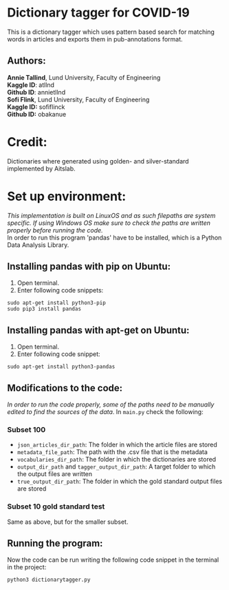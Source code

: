 # Dictionary tagger for COVID-19
This is a dictionary tagger which uses pattern based search for matching words in articles and exports them in pub-annotations format.

## Authors:
**Annie Tallind**, Lund University, Faculty of Engineering   
**Kaggle ID**: atllnd   
**Github ID**: annietllnd   
**Sofi Flink**, Lund University, Faculty of Engineering   
**Kaggle ID:** sofiflinck   
**Github ID:** obakanue

# Credit:
Dictionaries where generated using golden- and silver-standard
implemented by Aitslab.

# Set up environment:
*This implementation is built on LinuxOS and as such filepaths are system specific. If using Windows OS make sure to check the paths are written properly before running the code.*   
In order to run this program 'pandas' have to be installed, which is a Python Data Analysis Library. 
## Installing pandas with pip on Ubuntu:
1. Open terminal.
2. Enter following code snippets:
```
sudo apt-get install python3-pip
sudo pip3 install pandas
```

## Installing pandas with apt-get on Ubuntu:
1. Open terminal.
2. Enter following code snippet:
```
sudo apt-get install python3-pandas
```

## Modifications to the code: 
*In order to run the code properly, some of the paths need to be manually edited to find the sources of the data*. In `main.py` check the following:
### Subset 100
- `json_articles_dir_path`: The folder in which the article files are stored
- `metadata_file_path`: The path with the .csv file that is the metadata
- `vocabularies_dir_path`: The folder in which the dictionaries are stored
- `output_dir_path` and `tagger_output_dir_path`: A target folder to which the output files are written
- `true_output_dir_path`: The folder in which the gold standard output files are stored

### Subset 10 gold standard test
Same as above, but for the smaller subset. 

## Running the program:

Now the code can be run writing the following code snippet in the terminal in the project:
```
python3 dictionarytagger.py
```